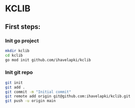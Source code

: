 # KCLIB


## First steps:

### Init go project
```sh
mkdir kclib
cd kclib
go mod init github.com/ihavelapki/kclib
```

### Init git repo
```sh
git init
git add .
git commit -m "Initial commit"
git remote add origin git@github.com:ihavelapki/kclib.git
git push -u origin main
```

